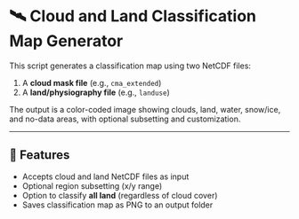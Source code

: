 # 🛰️ Cloud and Land Classification Map Generator

This script generates a classification map using two NetCDF files:
1. A **cloud mask file** (e.g., `cma_extended`)
2. A **land/physiography file** (e.g., `landuse`)

The output is a color-coded image showing clouds, land, water, snow/ice, and no-data areas, with optional subsetting and customization.

---

## 🔧 Features

- Accepts cloud and land NetCDF files as input
- Optional region subsetting (x/y range)
- Option to classify **all land** (regardless of cloud cover)
- Saves classification map as PNG to an output folder
